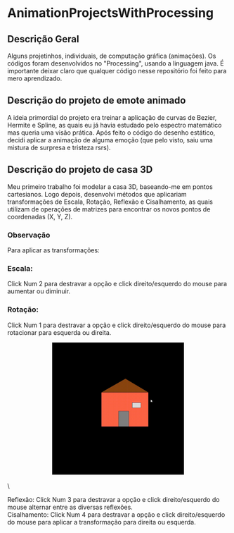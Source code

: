 # AnimationProjectsWithProcessing
## Descrição Geral
Alguns projetinhos, individuais, de computação gráfica (animações). Os códigos foram desenvolvidos no "Processing", usando a linguagem java. É importante deixar claro que qualquer código nesse repositório foi feito para mero aprendizado.
## Descrição do projeto de emote animado
A ideia primordial do projeto era treinar a aplicação de curvas de Bezier, Hermite e Spline, as quais eu já havia estudado pelo espectro matemático mas queria uma visão prática. Após feito o código do desenho estático, decidi aplicar a animação de alguma emoção (que pelo visto, saiu uma mistura de surpresa e tristeza rsrs).
## Descrição do projeto de casa 3D
Meu primeiro trabalho foi modelar a casa 3D, baseando-me em pontos cartesianos. Logo depois, desenvolvi métodos que aplicariam transformações de Escala, Rotação, Reflexão e Cisalhamento, as quais utilizam de operações de matrizes para encontrar os novos pontos de coordenadas (X, Y, Z).

<h3>Observação</h3>
<p>Para aplicar as transformações:<br></p>
<h3>Escala:</h3> 
<p>Click Num 2 para destravar a opção e click direito/esquerdo do mouse para aumentar ou diminuir.<br></p>
<h3>Rotação:</h3>
<p>Click Num 1 para destravar a opção e click direito/esquerdo do mouse para rotacionar para esquerda ou direita.<br></p>
<p align="center">
  <img src="/imagens/rotação.gif" width="300" height="300" />
</p>\

Reflexão: Click Num 3 para destravar a opção e click direito/esquerdo do mouse alternar entre as diversas reflexões.\
Cisalhamento: Click Num 4 para destravar a opção e click direito/esquerdo do mouse para aplicar a transformação para direita ou esquerda.
